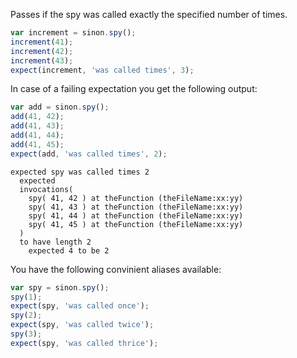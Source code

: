 Passes if the spy was called exactly the specified number of times.

```js
var increment = sinon.spy();
increment(41);
increment(42);
increment(43);
expect(increment, 'was called times', 3);
```

In case of a failing expectation you get the following output:

```js
var add = sinon.spy();
add(41, 42);
add(41, 43);
add(41, 44);
add(41, 45);
expect(add, 'was called times', 2);
```

```output
expected spy was called times 2
  expected
  invocations(
    spy( 41, 42 ) at theFunction (theFileName:xx:yy)
    spy( 41, 43 ) at theFunction (theFileName:xx:yy)
    spy( 41, 44 ) at theFunction (theFileName:xx:yy)
    spy( 41, 45 ) at theFunction (theFileName:xx:yy)
  )
  to have length 2
    expected 4 to be 2
```

You have the following convinient aliases available:


```js
var spy = sinon.spy();
spy(1);
expect(spy, 'was called once');
spy(2);
expect(spy, 'was called twice');
spy(3);
expect(spy, 'was called thrice');
```
